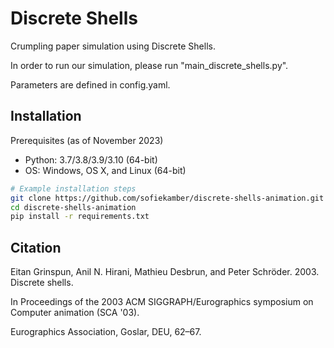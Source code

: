 # Discrete Shells

Crumpling paper simulation using Discrete Shells.

In order to run our simulation, please run "main_discrete_shells.py".

Parameters are defined in config.yaml.


## Installation

Prerequisites (as of November 2023)
* Python: 3.7/3.8/3.9/3.10 (64-bit) 
* OS: Windows, OS X, and Linux (64-bit)
```bash
# Example installation steps
git clone https://github.com/sofiekamber/discrete-shells-animation.git
cd discrete-shells-animation
pip install -r requirements.txt
```

## Citation
Eitan Grinspun, Anil N. Hirani, Mathieu Desbrun, and Peter Schröder. 2003. Discrete shells. 

In Proceedings of the 2003 ACM SIGGRAPH/Eurographics symposium on Computer animation (SCA '03). 

Eurographics Association, Goslar, DEU, 62–67.
